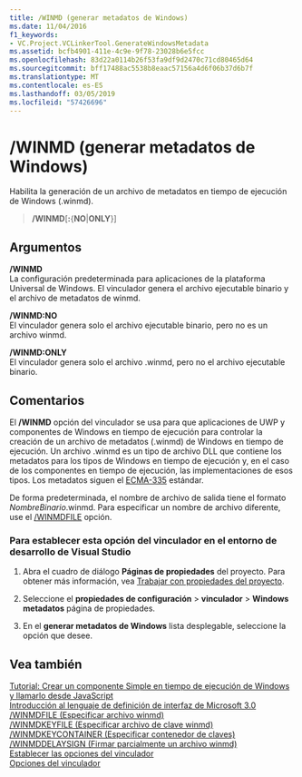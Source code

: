 ```yaml
---
title: /WINMD (generar metadatos de Windows)
ms.date: 11/04/2016
f1_keywords:
- VC.Project.VCLinkerTool.GenerateWindowsMetadata
ms.assetid: bcfb4901-411e-4c9e-9f78-23028b6e5fcc
ms.openlocfilehash: 83d22a0114b26f53fa9df9d2470c71cd80465d64
ms.sourcegitcommit: bff17488ac5538b8eaac57156a4d6f06b37d6b7f
ms.translationtype: MT
ms.contentlocale: es-ES
ms.lasthandoff: 03/05/2019
ms.locfileid: "57426696"
---
```

# <a name="winmd-generate-windows-metadata"></a>/WINMD (generar metadatos de Windows)

Habilita la generación de un archivo de metadatos en tiempo de ejecución de Windows (.winmd).

> **/WINMD**\[**:**{**NO**\|**ONLY**}]

## <a name="arguments"></a>Argumentos

**/WINMD**<br/>
La configuración predeterminada para aplicaciones de la plataforma Universal de Windows. El vinculador genera el archivo ejecutable binario y el archivo de metadatos de winmd.

**/WINMD:NO**<br/>
El vinculador genera solo el archivo ejecutable binario, pero no es un archivo winmd.

**/WINMD:ONLY**<br/>
El vinculador genera solo el archivo .winmd, pero no el archivo ejecutable binario.

## <a name="remarks"></a>Comentarios

El **/WINMD** opción del vinculador se usa para que aplicaciones de UWP y componentes de Windows en tiempo de ejecución para controlar la creación de un archivo de metadatos (.winmd) de Windows en tiempo de ejecución. Un archivo .winmd es un tipo de archivo DLL que contiene los metadatos para los tipos de Windows en tiempo de ejecución y, en el caso de los componentes en tiempo de ejecución, las implementaciones de esos tipos. Los metadatos siguen el [ECMA-335](http://www.ecma-international.org/publications/standards/Ecma-335.htm) estándar.

De forma predeterminada, el nombre de archivo de salida tiene el formato *NombreBinario*.winmd. Para especificar un nombre de archivo diferente, use el [/WINMDFILE](../../build/reference/winmdfile-specify-winmd-file.md) opción.

### <a name="to-set-this-linker-option-in-the-visual-studio-development-environment"></a>Para establecer esta opción del vinculador en el entorno de desarrollo de Visual Studio

1. Abra el cuadro de diálogo **Páginas de propiedades** del proyecto. Para obtener más información, vea [Trabajar con propiedades del proyecto](../../ide/working-with-project-properties.md).

1. Seleccione el **propiedades de configuración** > **vinculador** > **Windows metadatos** página de propiedades.

1. En el **generar metadatos de Windows** lista desplegable, seleccione la opción que desee.

## <a name="see-also"></a>Vea también

[Tutorial: Crear un componente Simple en tiempo de ejecución de Windows y llamarlo desde JavaScript](/windows/uwp/winrt-components/walkthrough-creating-a-simple-windows-runtime-component-and-calling-it-from-javascript)<br/>
[Introducción al lenguaje de definición de interfaz de Microsoft 3.0](/uwp/midl-3/intro)<br/>
[/WINMDFILE (Especificar archivo winmd)](winmdfile-specify-winmd-file.md)<br/>
[/WINMDKEYFILE (Especificar archivo de clave winmd)](winmdkeyfile-specify-winmd-key-file.md)<br/>
[/WINMDKEYCONTAINER (Especificar contenedor de claves)](winmdkeycontainer-specify-key-container.md)<br/>
[/WINMDDELAYSIGN (Firmar parcialmente un archivo winmd)](winmddelaysign-partially-sign-a-winmd.md)<br/>
[Establecer las opciones del vinculador](../../build/reference/setting-linker-options.md)<br/>
[Opciones del vinculador](../../build/reference/linker-options.md)
